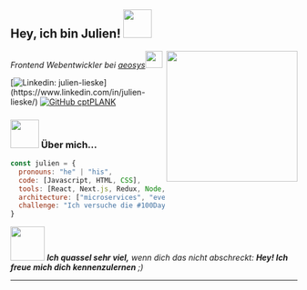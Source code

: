 <h2> Hey, ich bin Julien! <img src="[https://media.giphy.com/media/mGcNjsfWAjY5AEZNw6/giphy.gif](https://i.giphy.com/media/gM5qFksULw54NMWyry/giphy.webp)" width="50"></h2>
<img align='right' src="[https://media.giphy.com/media/ieyl9zmCjO4b4t6qoY/giphy.gif](https://i.giphy.com/media/YRMb6dd7zprS00JdGZ/giphy.webp)" width="230">
<p><em>Frontend Webentwickler bei <a href="http://www.aeosys.de">aeosys</a><img src="https://media.giphy.com/media/fYSnHlufseco8Fh93Z/giphy.gif" width="30">
</em></p>

[![Linkedin: julien-lieske]([https://img.shields.io/badge/-julien-lieske-blue?style=flat-square&logo=Linkedin&logoColor=white&link=https://www.linkedin.com/in/julien-lieske/](https://img.shields.io/badge/-Julien%20Lieske-blue?style=flat-square&logo=Linkedin&logoColor=white&link=https://www.linkedin.com/in/julien-lieske/))](https://www.linkedin.com/in/julien-lieske/)
[![GitHub cptPLANK](https://img.shields.io/github/followers/cptplank?label=follow&style=social)](https://github.com/cptplank)


### <img src="https://i.giphy.com/media/AchfIoUtHr5E4/giphy.webp" width="50"> Über mich...  

```javascript
const julien = {
  pronouns: "he" | "his",
  code: [Javascript, HTML, CSS],
  tools: [React, Next.js, Redux, Node, Storybook, Styled-Components, Jest, 11ty],
  architecture: ["microservices", "event-driven", "design system pattern"],
  challenge: "Ich versuche die #100DaysOfCode Herausforderung durchzuhalten und konzentriere mich auf React und JavaScript"
}
```

<img src="https://i.giphy.com/media/73NGKSsZnfg8ikzDix/giphy.webp" width="60"> <em><b>Ich quassel sehr viel,</b> wenn dich das nicht abschreckt: <b>Hey! Ich freue mich dich kennenzulernen</b> ;)</em>

---
